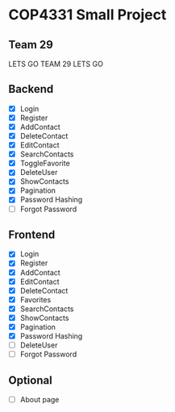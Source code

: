 # COP4331 Small Project
## Team 29
LETS GO TEAM 29 LETS GO

## Backend
- [X] Login
- [X] Register
- [X] AddContact
- [X] DeleteContact
- [X] EditContact
- [X] SearchContacts
- [X] ToggleFavorite
- [X] DeleteUser
- [X] ShowContacts
- [X] Pagination
- [X] Password Hashing
- [ ] Forgot Password

## Frontend
- [X] Login
- [X] Register
- [X] AddContact
- [X] EditContact
- [X] DeleteContact
- [X] Favorites
- [X] SearchContacts
- [X] ShowContacts
- [X] Pagination
- [X] Password Hashing
- [ ] DeleteUser
- [ ] Forgot Password

## Optional
- [ ] About page
